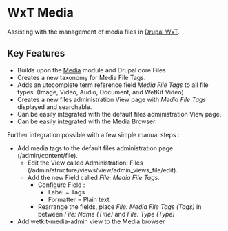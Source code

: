 WxT Media
=========

Assisting with the management of media files in [Drupal WxT][drupalwxt].

Key Features
------------

* Builds upon the [Media][media] module and Drupal core Files
* Creates a new taxonomy for Media File Tags.
* Adds an utocomplete term reference field <i>Media File Tags</i> to all file types. (Image, Video, Audio, Document, and WetKit Video)
* Creates a new files administration View page with <i>Media File Tags</i> displayed and searchable.
* Can be easily integrated with the default files administration View page.
* Can be easily integrated with the Media Browser.


Further integration possible with a few simple manual steps :
* Add media tags to the default files administration page (/admin/content/file).
  * Edit the View called Administration: Files (/admin/structure/views/view/admin_views_file/edit).
  * Add the new Field called <i>File: Media File Tags</i>.
    * Configure Field : 
      * Label = Tags
      * Formatter = Plain text
    * Rearrange the fields, place <i>File: Media File Tags (Tags)</i> in between <i>File: Name (Title)</i> and <i>File: Type (Type)</i>
* Add wetkit-media-admin view to the Media browser


<!-- Links Referenced -->

[drupalwxt]:               http://www.drupal.org/project/wetkit
[media]:               http://www.drupal.org/project/media
